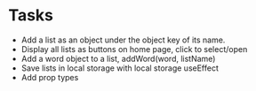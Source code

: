 # Tasks
- Add a list as an object under the object key of its name.
- Display all lists as buttons on home page, click to select/open
- Add a word object to a list, addWord(word, listName)
- Save lists in local storage with local storage useEffect
- Add prop types
